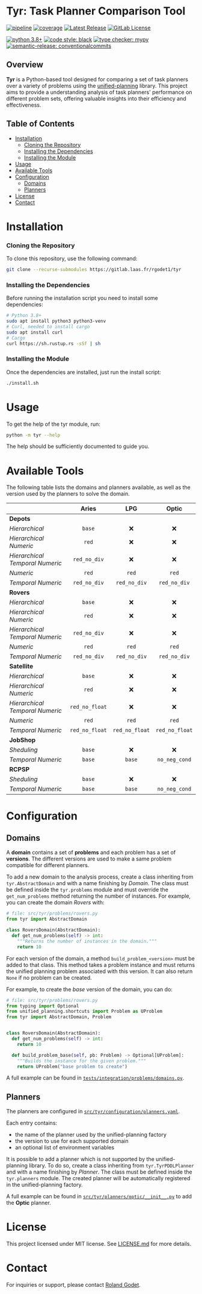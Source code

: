 # Tyr: Task Planner Comparison Tool

[![pipeline](https://gitlab.laas.fr/rgodet1/tyr/badges/master/pipeline.svg)](https://gitlab.laas.fr/rgodet1/tyr/-/pipelines)
[![coverage](https://gitlab.laas.fr/rgodet1/tyr/badges/master/coverage.svg)](https://gitlab.laas.fr/rgodet1/tyr/-/graphs/master/charts)
[![Latest Release](https://gitlab.laas.fr/rgodet1/tyr/-/badges/release.svg)](https://gitlab.laas.fr/rgodet1/tyr/-/releases)
[![GitLab License](https://img.shields.io/gitlab/license/rgodet1%2Ftyr?gitlab_url=https%3A%2F%2Fgitlab.laas.fr%2F&label=License)](https://gitlab.laas.fr/rgodet1/tyr/-/blob/master/LICENSE.md)


[![python 3.8+](https://img.shields.io/badge/python-3.8+-blue.svg?logo=python)](https://www.python.org/)
[![code style: black](https://img.shields.io/badge/code%20style-black-000000.svg)](https://github.com/psf/black)
[![type checker: mypy](https://img.shields.io/badge/%20type_checker-mypy-%231674b1)](https://github.com/python/mypy)
[![semantic-release: conventionalcommits](https://img.shields.io/badge/semantic--release-conventionalcommits-e10079?logo=semantic-release)](https://github.com/semantic-release/semantic-release)


## Overview

**Tyr** is a Python-based tool designed for comparing a set of task planners over a variety of problems using the [unified-planning](https://unified-planning.readthedocs.io) library.
This project aims to provide a understanding analysis of task planners' performance on different problem sets, offering valuable insights into their efficiency and effectiveness.

## Table of Contents

- [Installation](#installation)
    - [Cloning the Repository](#cloning-the-repository)
    - [Installing the Dependencies](#installing-the-dependencies)
    - [Installing the Module](#installing-the-module)
- [Usage](#usage)
- [Available Tools](#available-tools)
- [Configuration](#configuration)
  - [Domains](#domains)
  - [Planners](#planners)
- [License](#license)
- [Contact](#contact)

# Installation

### Cloning the Repository

To clone this repository, use the following command:

```bash
git clone --recurse-submodules https://gitlab.laas.fr/rgodet1/tyr
```

### Installing the Dependencies

Before running the installation script you need to install some dependencies:

```bash
# Python 3.8+
sudo apt install python3 python3-venv
# Curl, needed to install cargo
sudo apt install curl
# Cargo
curl https://sh.rustup.rs -sSf | sh
```

### Installing the Module

Once the dependencies are installed, just run the install script:

```bash
./install.sh
```

# Usage

To get the help of the tyr module, run:

```bash
python -m tyr --help
```

The help should be sufficiently documented to guide you.

# Available Tools

The following table lists the domains and planners available, as well as the version used by the planners to solve the domain.

|                                 |   **Aries**    |    **LPG**     |   **Optic**    |
| ------------------------------- | :------------: | :------------: | :------------: |
| **Depots**                      |                |                |                |
| *Hierarchical*                  |     `base`     |       ❌       |       ❌       |
| *Hierarchical Numeric*          |     `red`      |       ❌       |       ❌       |
| *Hierarchical Temporal Numeric* |  `red_no_div`  |       ❌       |       ❌       |
| *Numeric*                       |     `red`      |     `red`      |     `red`      |
| *Temporal Numeric*              |  `red_no_div`  |  `red_no_div`  |  `red_no_div`  |
| **Rovers**                      |                |                |                |
| *Hierarchical*                  |     `base`     |       ❌       |       ❌       |
| *Hierarchical Numeric*          |     `red`      |       ❌       |       ❌       |
| *Hierarchical Temporal Numeric* |  `red_no_div`  |       ❌       |       ❌       |
| *Numeric*                       |     `red`      |     `red`      |     `red`      |
| *Temporal Numeric*              |  `red_no_div`  |  `red_no_div`  |  `red_no_div`  |
| **Satellite**                   |                |                |                |
| *Hierarchical*                  |     `base`     |       ❌       |       ❌       |
| *Hierarchical Numeric*          |     `red`      |       ❌       |       ❌       |
| *Hierarchical Temporal Numeric* | `red_no_float` |       ❌       |       ❌       |
| *Numeric*                       |     `red`      |     `red`      |     `red`      |
| *Temporal Numeric*              | `red_no_float` | `red_no_float` | `red_no_float` |
| **JobShop**                     |                |                |                |
| *Sheduling*                     |     `base`     |       ❌       |       ❌       |
| *Temporal Numeric*              |     `base`     |     `base`     | `no_neg_cond`  |
| **RCPSP**                       |                |                |                |
| *Sheduling*                     |     `base`     |       ❌       |       ❌       |
| *Temporal Numeric*              |     `base`     |     `base`     | `no_neg_cond`  |

# Configuration

## Domains

A **domain** contains a set of **problems** and each problem has a set of **versions**.
The different versions are used to make a same problem compatible for different planners.

To add a new domain to the analysis process, create a class inheriting from `tyr.AbstractDomain` and with a name finishing by *Domain*.
The class must be defined inside the `tyr.problems` module and must override the `get_num_problems` method returning the number of instances.
For example, you can create the domain *Rovers* with:

```python
# file: src/tyr/problems/rovers.py
from tyr import AbstractDomain

class RoversDomain(AbstractDomain):
  def get_num_problems(self) -> int:
    """Returns the number of instances in the domain."""
    return 10
```

For each version of the domain, a method `build_problem_<version>` must be added to that class.
This method takes a problem instance and must returns the unified planning problem associated with this version.
It can also return `None` if no problem can be created.

For example, to create the *base* version of the domain, you can do:

```python
# file: src/tyr/problems/rovers.py
from typing import Optional
from unified_planning.shortcuts import Problem as UProblem
from tyr import AbstractDomain, Problem


class RoversDomain(AbstractDomain):
  def get_num_problems(self) -> int:
    return 10

  def build_problem_base(self, pb: Problem) -> Optional[UProblem]:
    """Builds the instance for the given problem."""
    return UProblem("base problem to create")
```

A full example can be found in [`tests/integration/problems/domains.py`](https://gitlab.laas.fr/rgodet1/tyr/-/blob/master/tests/integration/problems/domains.py).

## Planners

The planners are configured in [`src/tyr/configuration/planners.yaml`](https://gitlab.laas.fr/rgodet1/tyr/-/blob/master/src/tyr/configuration/planners.yaml).

Each entry contains:

- the name of the planner used by the unified-planning factory
- the version to use for each supported domain
- an optional list of environment variables

It is possible to add a planner which is not supported by the unified-planning library.
To do so, create a class inheriting from `tyr.TyrPDDLPlanner` and with a name finishing by *Planner*.
The class must be defined inside the `tyr.planners` module.
The created planner will be automatically registered in the unified-planning factory.

A full example can be found in [`src/tyr/planners/optic/__init__.py`](https://gitlab.laas.fr/rgodet1/tyr/-/blob/master/src/tyr/planners/optic/__init__.py) to add the **Optic** planner.

# License

This project licensed under MIT license.
See [LICENSE.md](https://gitlab.laas.fr/rgodet1/tyr/-/blob/master/LICENSE.md) for more details.

# Contact

For inquiries or support, please contact [Roland Godet](mailto:rgodet@raida.fr).

